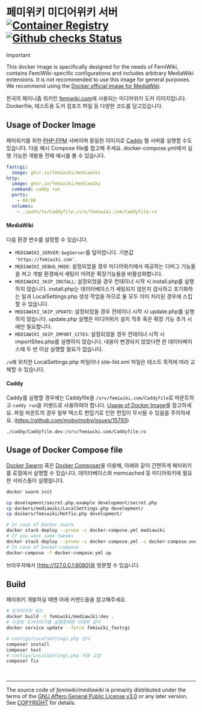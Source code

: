 # 페미위키 미디어위키 서버 [![Container Registry]][container registry link] [![Github checks Status]][github checks link]

> [!IMPORTANT]  
> This docker image is specifically designed for the needs of FemiWiki, contains FemiWiki-specific configurations and includes arbitrary MediaWiki extensions. It is not recommended to use this image for general purposes. We recommend using the [Docker official image for MediaWiki](https://hub.docker.com/_/mediawiki/).

한국의 페미니즘 위키인 [femiwiki.com]에 사용되는 미디어위키 도커 이미지입니다. Dockerfile, 테스트용 도커 컴포즈 파일 등 다양한 코드를 담고있습니다.

## Usage of Docker Image

페미위키를 위한 [PHP-FPM] 서버이며 동일한 이미지로 [Caddy] 웹 서버를 실행할 수도 있습니다. 다음 예시 Compose file를 참고해 주세요. docker-compose.yml에서 실행 가능한 개발용 전체 예시를 볼 수 있습니다.

```yml
fastcgi:
  image: ghcr.io/femiwiki/mediawiki
http:
  image: ghcr.io/femiwiki/mediawiki
  command: caddy run
  ports:
    - 80:80
  volumes:
    - ./path/to/Caddyfile:/srv/femiwiki.com/Caddyfile:ro
```

#### MediaWiki

다음 환경 변수를 설정할 수 있습니다.

- `MEDIAWIKI_SERVER`: `$wgServer`를 덮어씁니다. 기본값 `'https://femiwiki.com'`.
- `MEDIAWIKI_DEBUG_MODE`: 설정되었을 경우 미디어위키에서 제공하는 디버그 기능들을 켜고 개발 환경에서 세팅이 어려운 확장기능들을 비활성화합니다.
- `MEDIAWIKI_SKIP_INSTALL`: 설정되었을 경우 컨테이너 시작 시 install.php를 실행하지 않습니다. install.php는 데이터베이스가 세팅되지 않은지 검사하고 초기화하는 일과 LocalSettings.php 생성 작업을 하므로 둘 모두 이미 처리된 경우에 스킵할 수 있습니다.
- `MEDIAWIKI_SKIP_UPDATE`: 설정되었을 경우 컨테이너 시작 시 update.php를 실행하지 않습니다. update.php 실행은 미디어위키 설치 직후 혹은 확장 기능 추가 시에만 필요합니다.
- `MEDIAWIKI_SKIP_IMPORT_SITES`: 설정되었을 경우 컨테이너 시작 시 importSites.php를 실행하지 않습니다. 내용이 변경되지 않았다면 한 데이터베이스에 두 번 이상 실행할 필요가 없습니다.

`/a`에 위치한 LocalSettings.php 파일이나 site-list.xml 파일은 테스트 목적에 따라 교체할 수 있습니다.

#### Caddy

Caddy를 실행할 경우에는 Caddyfile을 `/srv/femiwiki.com/Caddyfile`로 마운트하고 `caddy run`을 커맨드로 사용하여야 합니다. [Usage of Docker Image](#usage-of-docker-image)를 참고하세요. 파일 마운트의 경우 일부 텍스트 편집기로 인한 편집이 무시될 수 있음을 주의하세요. (https://github.com/moby/moby/issues/15793)

```
./caddy/Caddyfile.dev:/srv/femiwiki.com/Caddyfile:ro
```

## Usage of Docker Compose file

[Docker Swarm] 혹은 [Docker Composer]을 이용해, 아래와 같이 간편하게 페미위키를 로컬에서 실행할 수
있습니다. 데이터베이스와 memcached 등 미디어위키에 필요한 서비스들이 실행됩니다.

```bash
docker swarm init

cp development/secret.php.example development/secret.php
cp dockers/mediawiki/LocalSettings.php development/
cp dockers/femiwiki/Hotfix.php development/

# In case of Docker swarm
docker stack deploy --prune -c docker-compose.yml mediawiki
# If you want some tweaks
docker stack deploy --prune -c docker-compose.yml -c docker-compose.override.yml mediawiki
# In case of Docker-compose
docker-compose -f docker-compose.yml up
```

브라우저에서 [http://127.0.0.1:8080]을 방문할 수 있습니다.

## Build

페미위키 개발하실 때엔 아래 커맨드들을 참고해주세요.

```bash
# 도커이미지 빌드
docker build -t femiwiki/mediawiki:dev .
# 수정된 도커이미지를 실행할때엔 아래와 같이
docker service update --force femiwiki_fastcgi

# configs/LocalSettings.php 검사
composer install
composer test
# configs/LocalSettings.php 자동 교정
composer fix
```

&nbsp;

---

The source code of _femiwiki/mediawiki_ is primarily distributed under the terms
of the [GNU Affero General Public License v3.0] or any later version. See
[COPYRIGHT] for details.

[container registry]: https://badgen.net/badge/icon/docker?icon=docker&label
[container registry link]: https://github.com/orgs/femiwiki/packages/container/mediawiki
[github checks status]: https://badgen.net/github/checks/femiwiki/docker-mediawiki
[github checks link]: https://github.com/femiwiki/docker-mediawiki
[femiwiki.com]: https://femiwiki.com
[docker swarm]: https://docs.docker.com/engine/swarm/
[docker composer]: https://docs.docker.com/compose/
[femiwiki/ami]: https://github.com/femiwiki/ami
[secret.php]: development/secret.php.example
[how to deploy weekly femiwiki to production]: https://github.com/femiwiki/femiwiki/blob/main/how-to-deploy-weekly-femi-wiki-to-production.md
[php-fpm]: https://php-fpm.org/
[caddy]: https://caddyserver.com/
[http://127.0.0.1:8080]: http://127.0.0.1:8080
[gnu affero general public license v3.0]: LICENSE
[copyright]: COPYRIGHT
